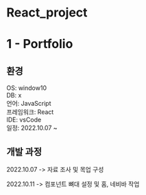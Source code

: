 # React_project

# 1 - Portfolio

## 환경
OS: window10 <br>
DB: x <br>
언어: JavaScript <br>
프레임워크: React <br>
IDE: vsCode <br>
일정: 2022.10.07 ~

## 개발 과정

2022.10.07
-> 자료 조사 및 목업 구성
<br>

2022.10.11
-> 컴포넌트 뼈대 설정 및 홈, 네비바 작업
